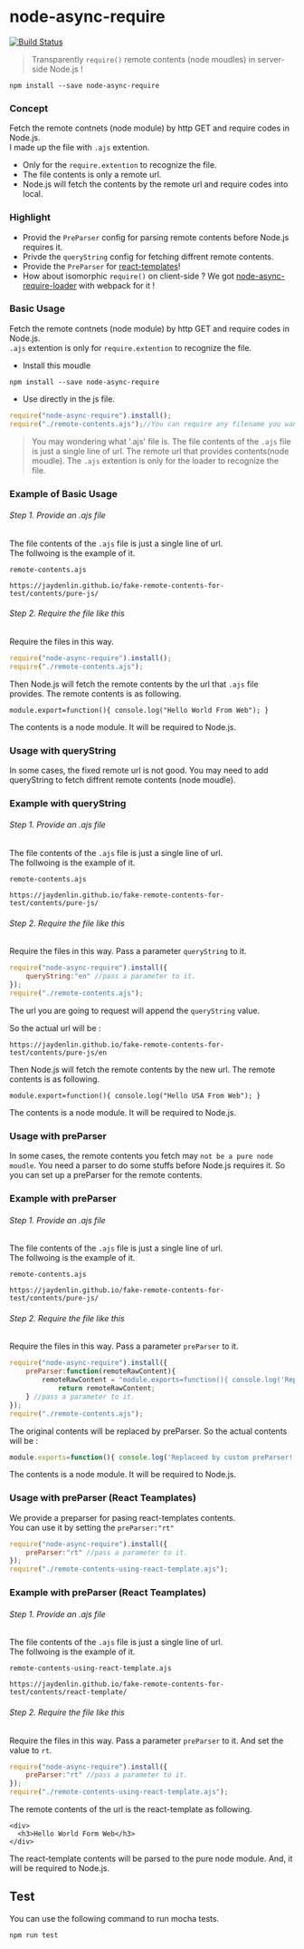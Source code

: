 # node-async-require

[![Build Status](https://travis-ci.org/jaydenlin/node-async-require.svg?branch=master)](https://travis-ci.org/jaydenlin/node-async-require)

> Transparently `require()` remote contents (node moudles) in server-side Node.js !
 
```
npm install --save node-async-require
```

### Concept
Fetch the remote contnets (node module) by http GET and require codes in Node.js.   
I made up the file with `.ajs` extention.
* Only for the `require.extention` to recognize the file.
* The file contents is only a remote url.
* Node.js will fetch the contents by the remote url and require codes into local.

### Highlight
* Provid the `PreParser` config for parsing remote contents before Node.js requires it.
* Privde the `queryString` config for fetching diffrent remote contents.
* Provide the `PreParser` for [react-templates](http://wix.github.io/react-templates)!
* How about isomorphic `require()` on client-side ? We got [node-async-require-loader](https://github.com/jaydenlin/node-async-require-loader) with webpack for it ! 

### Basic Usage

Fetch the remote contnets (node module) by http GET and require codes in Node.js.  
`.ajs` extention is only for `require.extention` to recognize the file.  

* Install this moudle
```
npm install --save node-async-require
```

* Use directly in the js file. 
```js
require("node-async-require").install();
require("./remote-contents.ajs");//You can require any filename you want with .ajs extention
```

> You may wondering what '.ajs' file is. The file contents of the `.ajs` file is just a single line of url. The remote url that provides contents(node moudle). The `.ajs` extention is only for the loader to recognize the file.
   
### Example of Basic Usage

###### Step 1. Provide an .ajs file

The file contents of the `.ajs` file is just a single line of url.      
The follwoing is the example of it.   
   
`remote-contents.ajs`
```
https://jaydenlin.github.io/fake-remote-contents-for-test/contents/pure-js/
```

######  Step 2. Require the file like this

Require the files in this way.

```js
require("node-async-require").install();
require("./remote-contents.ajs");
```
   
Then Node.js will fetch the remote contents by the url that `.ajs` file provides.
The remote contents is as following.

```
module.export=function(){ console.log("Hello World From Web"); }
```
The contents is a node module. It will be required to Node.js.


### Usage with queryString

In some cases, the fixed remote url is not good. You may need to add queryString to fetch diffrent remote contents (node moudle).  

### Example with queryString

###### Step 1. Provide an .ajs file

The file contents of the `.ajs` file is just a single line of url.      
The follwoing is the example of it.   
   
`remote-contents.ajs`
```
https://jaydenlin.github.io/fake-remote-contents-for-test/contents/pure-js/
```

######  Step 2. Require the file like this

Require the files in this way. Pass a parameter `queryString` to it.

```js
require("node-async-require").install({
	queryString:"en" //pass a parameter to it.
});
require("./remote-contents.ajs");
```

The url you are going to request will append the `queryString` value.

So the actual url will be :
```
https://jaydenlin.github.io/fake-remote-contents-for-test/contents/pure-js/en
```
   
Then Node.js will fetch the remote contents by the new url.
The remote contents is as following.

```
module.export=function(){ console.log("Hello USA From Web"); }
```
The contents is a node module. It will be required to Node.js.


### Usage with preParser

In some cases, the remote contents you fetch may `not be a pure node moudle`. You need a parser to do some stuffs before Node.js requires it. So you can set up a preParser for the remote contents.

### Example with preParser

###### Step 1. Provide an .ajs file

The file contents of the `.ajs` file is just a single line of url.      
The follwoing is the example of it.   
   
`remote-contents.ajs`
```
https://jaydenlin.github.io/fake-remote-contents-for-test/contents/pure-js/
```

######  Step 2. Require the file like this

Require the files in this way. Pass a parameter `preParser` to it.

```js
require("node-async-require").install({
	preParser:function(remoteRawContent){
		remoteRawContent = "module.exports=function(){ console.log('Replaceed by custom preParser!');}";
            return remoteRawContent;
	} //pass a parameter to it.
});
require("./remote-contents.ajs");
```

The original contents will be replaced by preParser.
So the actual contents will be :
```js
module.exports=function(){ console.log('Replaceed by custom preParser!');}
```
The contents is a node module. It will be required to Node.js.


### Usage with preParser (React Teamplates)

We provide a preparser for pasing react-templates contents.   
You can use it by setting the `preParser:"rt"`  

```js
require("node-async-require").install({
	preParser:"rt" //pass a parameter to it.
});
require("./remote-contents-using-react-template.ajs");
```


### Example with preParser (React Teamplates)

###### Step 1. Provide an .ajs file

The file contents of the `.ajs` file is just a single line of url.      
The follwoing is the example of it.   
   
`remote-contents-using-react-template.ajs`
```
https://jaydenlin.github.io/fake-remote-contents-for-test/contents/react-template/
```

######  Step 2. Require the file like this

Require the files in this way. Pass a parameter `preParser` to it.
And set the value to `rt`.

```js
require("node-async-require").install({
	preParser:"rt" //pass a parameter to it.
});
require("./remote-contents-using-react-template.ajs");
```

The remote contents of the url is the react-template as following.  
```
<div>
  <h3>Hello World Form Web</h3>
</div>
```

The react-template contents will be parsed to the pure node module.
And, it will be required to Node.js.


## Test

You can use the following command to run mocha tests.

```
npm run test
```

